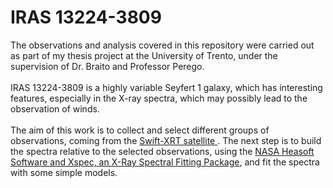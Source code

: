# IRAS 13224-3809
The observations and analysis covered in this repository were carried out as part of my thesis project at the University of Trento, under the supervision of Dr. Braito and Professor Perego.\
\
IRAS 13224-3809 is a highly variable Seyfert 1 galaxy, which has interesting features, especially in the X-ray spectra, which may possibly lead to the observation of winds.\
\
The aim of this work is to collect and select different groups of observations, coming from the [Swift-XRT satellite ](https://www.swift.ac.uk/user_objects/). The next step is to build the spectra relative to the selected observations, using the [NASA Heasoft Software and Xspec, an X-Ray Spectral Fitting Package](https://heasarc.gsfc.nasa.gov/docs/software/lheasoft/download.html),  and fit the spectra with some simple models.






